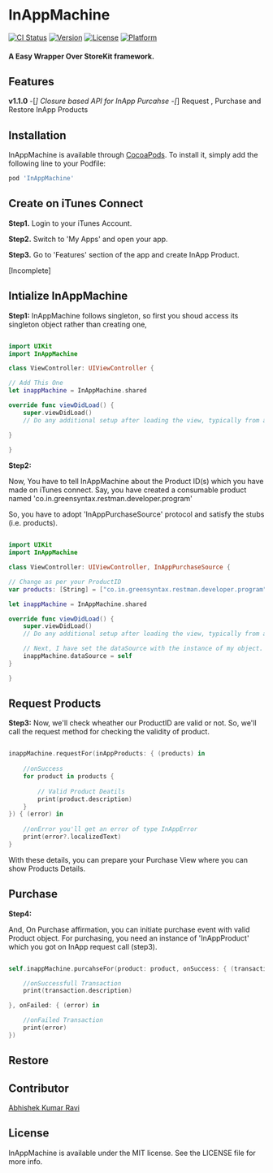# InAppMachine

[![CI Status](https://img.shields.io/travis/greenSyntax/InAppMachine.svg?style=flat)](https://travis-ci.org/greenSyntax/InAppMachine)
[![Version](https://img.shields.io/cocoapods/v/InAppMachine.svg?style=flat)](https://cocoapods.org/pods/InAppMachine)
[![License](https://img.shields.io/cocoapods/l/InAppMachine.svg?style=flat)](https://cocoapods.org/pods/InAppMachine)
[![Platform](https://img.shields.io/cocoapods/p/InAppMachine.svg?style=flat)](https://cocoapods.org/pods/InAppMachine)

#### A Easy Wrapper Over StoreKit framework.

## Features 

**v1.1.0**
-[*] Closure based API for InApp Purcahse
-[*] Request , Purchase and Restore InApp Products

## Installation

InAppMachine is available through [CocoaPods](https://cocoapods.org). To install
it, simply add the following line to your Podfile:

```ruby
pod 'InAppMachine'
```
## Create on iTunes Connect

**Step1.**
Login to your iTunes  Account.

**Step2.**
Switch to 'My Apps' and open your app.

**Step3.**
Go to 'Features' section of the app and create InApp Product.

[Incomplete]


## Intialize InAppMachine

**Step1:** 
InAppMachine follows singleton, so first you shoud access its singleton object rather than creating one,

```swift

import UIKit
import InAppMachine

class ViewController: UIViewController {

// Add This One
let inappMachine = InAppMachine.shared

override func viewDidLoad() {
    super.viewDidLoad()
    // Do any additional setup after loading the view, typically from a nib.

}
    
}

```

**Step2:**

Now, You have to tell InAppMachine about the Product ID(s) which you have made on iTunes connect.
Say, you have created a consumable product named 'co.in.greensyntax.restman.developer.program'

So, you have to adopt 'InAppPurchaseSource' protocol and satisfy the stubs (i.e. products).

```swift

import UIKit
import InAppMachine

class ViewController: UIViewController, InAppPurchaseSource {

// Change as per your ProductID
var products: [String] = ["co.in.greensyntax.restman.developer.program"]

let inappMachine = InAppMachine.shared

override func viewDidLoad() {
    super.viewDidLoad()
    // Do any additional setup after loading the view, typically from a nib.

    // Next, I have set the dataSource with the instance of my object.
    inappMachine.dataSource = self
}

}
```

## Request Products

**Step3:**
Now, we'll check wheather our ProductID are valid or not. So, we'll call the request method for checking the validity of product.

```swift

inappMachine.requestFor(inAppProducts: { (products) in
    
    //onSuccess
    for product in products {
    
        // Valid Product Deatils
        print(product.description)
    }
}) { (error) in
    
    //onError you'll get an error of type InAppError
    print(error?.localizedText)
}

```
With these details, you can prepare your Purchase View where you can show Products Details.

## Purchase 

**Step4:**

And, On Purchase affirmation, you can initiate purchase event with valid Product object. 
For purchasing, you need an instance of 'InAppProduct' which you got on InApp request call (step3). 

```swift

self.inappMachine.purcahseFor(product: product, onSuccess: { (transaction: InAppTransaction) in

    //onSuccessfull Transaction
    print(transaction.description)

}, onFailed: { (error) in

    //onFailed Transaction
    print(error)
})

```

## Restore

## Contributor 

[Abhishek Kumar Ravi](https://greensyntax.co.in)

## License

InAppMachine is available under the MIT license. See the LICENSE file for more info.
